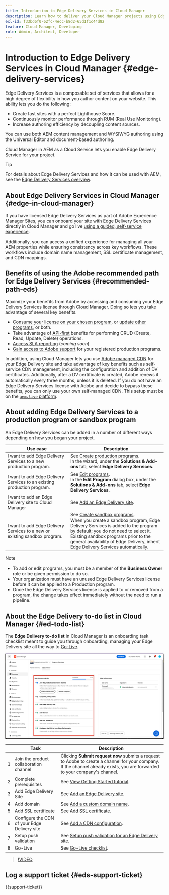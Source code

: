 ```yaml
---
title: Introduction to Edge Delivery Services in Cloud Manager
description: Learn how to deliver your Cloud Manager projects using Edge Delivery Services.
exl-id: f33bd6f0-62fc-4ecc-b8d2-65d1f1c44d82
feature: Cloud Manager, Developing
role: Admin, Architect, Developer
---
```


# Introduction to Edge Delivery Services in Cloud Manager {#edge-delivery-services}

Edge Delivery Services is a composable set of services that allows for a high degree of flexibility in how you author content on your website. This ability lets you do the following:

* Create fast sites with a perfect Lighthouse Score.
* Continuously monitor performance through RUM (Real Use Monitoring).
* Increase authoring efficiency by decoupling content sources.

You can use both AEM content management and WYSIWYG authoring using the Universal Editor and document-based authoring.

Cloud Manager in AEM as a Cloud Service lets you enable Edge Delivery Service for your project.

>[!TIP]
>
>For details about Edge Delivery Services and how it can be used with AEM, see the [Edge Delivery Services overview](/help/edge/overview.md).

## About Edge Delivery Services in Cloud Manager {#edge-in-cloud-manager}

If you have licensed Edge Delivery Services as part of Adobe Experience Manager Sites, you can onboard your site with Edge Delivery Services directly in Cloud Manager and go live [using a guided, self-service experience](/help/implementing/cloud-manager/managing-code/private-repositories.md).

Additionally, you can access a unified experience for managing all your AEM properties while ensuring consistency across key workflows. These workflows include domain name management, SSL certificate management, and CDN mappings.

## Benefits of using the Adobe recommended path for Edge Delivery Services {#recommended-path-eds}

Maximize your benefits from Adobe by accessing and consuming your Edge Delivery Services license through Cloud Manager. Doing so lets you take advantage of several key benefits.

* [Consume your license on your chosen program](/help/implementing/cloud-manager/edge-delivery/add-edge-delivery-site.md), or [update other programs](/help/implementing/cloud-manager/edge-delivery/manage-edge-delivery-sites.md), or both.
* Take advantage of [API-first](https://developer.adobe.com/experience-cloud/experience-manager-apis/) benefits for performing CRUD (Create, Read, Update, Delete) operations.
* [Access SLA reporting](/help/implementing/cloud-manager/sla-reporting.md) (*coming soon*)
* [Gain access to Adobe support](/help/edge/overview.md#support-ticket) for your registered production programs.

In addition, using Cloud Manager lets you use [Adobe managed CDN](/help/implementing/dispatcher/cdn.md#aem-managed-cdn) for your Edge Delivery site and take advantage of key benefits such as self-service CDN management, including the configuration and addition of DV certificates. Additionally, after a DV certificate is created, Adobe renews it automatically every three months, unless it is deleted. If you do not have an Edge Delivery Services license with Adobe and decide to bypass these benefits, you can only use your own self-managed CDN. This setup must be on the [`aem.live` platform](https://www.aem.live/docs/go-live-checklist#cdn-configuration).

## About adding Edge Delivery Services to a production program or sandbox program

An Edge Delivery Services can be added in a number of different ways depending on how you began your project.

| Use case | Description |
| --- | --- |
| I want to add Edge Delivery Services to a new production program. | See [Create production programs](/help/implementing/cloud-manager/getting-access-to-aem-in-cloud/creating-production-programs.md).<br>In the wizard, under the **Solutions & Add-ons** tab, select **Edge Delivery Services**. |
| I want to add Edge Delivery Services to an existing production program. | See [Edit programs](/help/implementing/cloud-manager/getting-access-to-aem-in-cloud/editing-programs.md).<br>In the **Edit Program** dialog box, under the **Solutions & Add-ons** tab, select **Edge Delivery Services**. |
| I want to add an Edge Delivery site to Cloud Manager | See [Add an Edge Delivery site](/help/implementing/cloud-manager/edge-delivery/add-edge-delivery-site.md). |
| I want to add Edge Delivery Services to a new or existing sandbox program. | See [Create sandbox programs](/help/implementing/cloud-manager/getting-access-to-aem-in-cloud/creating-sandbox-programs.md).<br>When you create a sandbox program, Edge Delivery Services is added to the program by default; you do not need to select it.<br>Existing sandbox programs prior to the general availability of Edge Delivery, inherit Edge Delivery Services automatically. |

>[!NOTE]
>
>* To add or edit programs, you must be a member of the **Business Owner** role or be given permission to do so.
>* Your organization must have an unused Edge Delivery Services license before it can be applied to a Production program.
>* Once the Edge Delivery Services license is applied to or removed from a program, the change takes effect immediately without the need to run a pipeline.


## About the Edge Delivery to-do list in Cloud Manager {#ed-todo-list}

<!-- &#x2460; for "1" inside circle -->

The **Edge Delivery to-do list** in Cloud Manager is an onboarding task checklist meant to guide you through onboarding, managing your Edge Delivery site all the way to [Go-Live](/help/journey-onboarding/go-live-checklist.md).

![Edge Delivery site to-do list in Cloud Manager](/help/implementing/cloud-manager/assets/cm-eds-todo-list.png)

|   | Task  | Description |
| --- | --- | --- |
| 1 | Join the product collaboration channel | Clicking **Submit request now** submits a request to Adobe to create a channel for your company. If the channel already exists, you are forwarded to your company's channel. |
| 2 | Complete prerequisites | See [View Getting Started tutorial](https://www.aem.live/developer/tutorial). |
| 3 | Add Edge Delivery Site | See [Add an Edge Delivery site](#eds-add-site). |
| 4 | Add domain | See [Add a custom domain name](/help/implementing/cloud-manager/custom-domain-names/add-custom-domain-name.md). |
| 5 | Add SSL certificate | See [Add SSL certificate](/help/implementing/cloud-manager/managing-ssl-certifications/add-ssl-certificate.md). |
| 6 | Configure the CDN of your Edge Delivery site | See [Add a CDN configuration](/help/implementing/cloud-manager/cdn-configurations/add-cdn-config.md). |
| 7 | Setup push validation | See [Setup push validation for an Edge Delivery site](/help/implementing/cloud-manager/edge-delivery/cdn-setup-push-invalidation.md). |
| 8 | Go-Live | See [Go-Live checklist](/help/edge/docs/go-live-checklist.md). |

>[!VIDEO](https://video.tv.adobe.com/v/3428020?learn=on)

## Log a support ticket {#eds-support-ticket}

{{support-ticket}}




